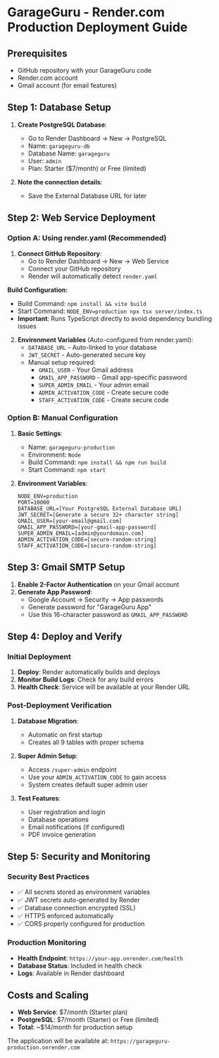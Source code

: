 # GarageGuru - Render.com Production Deployment Guide

## Prerequisites
- GitHub repository with your GarageGuru code
- Render.com account
- Gmail account (for email features)

## Step 1: Database Setup
1. **Create PostgreSQL Database**:
   - Go to Render Dashboard → New → PostgreSQL
   - Name: `garageguru-db`
   - Database Name: `garageguru`  
   - User: `admin`
   - Plan: Starter ($7/month) or Free (limited)

2. **Note the connection details**:
   - Save the External Database URL for later

## Step 2: Web Service Deployment

### Option A: Using render.yaml (Recommended)
1. **Connect GitHub Repository**:
   - Go to Render Dashboard → New → Web Service
   - Connect your GitHub repository
   - Render will automatically detect `render.yaml`

**Build Configuration:**
- Build Command: `npm install && vite build`
- Start Command: `NODE_ENV=production npx tsx server/index.ts`
- **Important**: Runs TypeScript directly to avoid dependency bundling issues

2. **Environment Variables** (Auto-configured from render.yaml):
   - `DATABASE_URL` - Auto-linked to your database
   - `JWT_SECRET` - Auto-generated secure key
   - Manual setup required:
     - `GMAIL_USER` - Your Gmail address
     - `GMAIL_APP_PASSWORD` - Gmail app-specific password
     - `SUPER_ADMIN_EMAIL` - Your admin email
     - `ADMIN_ACTIVATION_CODE` - Create secure code
     - `STAFF_ACTIVATION_CODE` - Create secure code

### Option B: Manual Configuration
1. **Basic Settings**:
   - Name: `garageguru-production`
   - Environment: `Node`
   - Build Command: `npm install && npm run build`
   - Start Command: `npm start`

2. **Environment Variables**:
   ```
   NODE_ENV=production
   PORT=10000
   DATABASE_URL=[Your PostgreSQL External Database URL]
   JWT_SECRET=[Generate a secure 32+ character string]
   GMAIL_USER=[your-email@gmail.com]
   GMAIL_APP_PASSWORD=[your-gmail-app-password]
   SUPER_ADMIN_EMAIL=[admin@yourdomain.com]
   ADMIN_ACTIVATION_CODE=[secure-random-string]
   STAFF_ACTIVATION_CODE=[secure-random-string]
   ```

## Step 3: Gmail SMTP Setup
1. **Enable 2-Factor Authentication** on your Gmail account
2. **Generate App Password**:
   - Google Account → Security → App passwords
   - Generate password for "GarageGuru App"
   - Use this 16-character password as `GMAIL_APP_PASSWORD`

## Step 4: Deploy and Verify

### Initial Deployment
1. **Deploy**: Render automatically builds and deploys
2. **Monitor Build Logs**: Check for any build errors
3. **Health Check**: Service will be available at your Render URL

### Post-Deployment Verification
1. **Database Migration**: 
   - Automatic on first startup
   - Creates all 9 tables with proper schema

2. **Super Admin Setup**:
   - Access `/super-admin` endpoint
   - Use your `ADMIN_ACTIVATION_CODE` to gain access
   - System creates default super admin user

3. **Test Features**:
   - User registration and login
   - Database operations
   - Email notifications (if configured)
   - PDF invoice generation

## Step 5: Security and Monitoring

### Security Best Practices
- ✅ All secrets stored as environment variables
- ✅ JWT secrets auto-generated by Render
- ✅ Database connection encrypted (SSL)
- ✅ HTTPS enforced automatically
- ✅ CORS properly configured for production

### Production Monitoring
- **Health Endpoint**: `https://your-app.onrender.com/health`
- **Database Status**: Included in health check
- **Logs**: Available in Render dashboard

## Costs and Scaling
- **Web Service**: $7/month (Starter plan)
- **PostgreSQL**: $7/month (Starter) or Free (limited)
- **Total**: ~$14/month for production setup

The application will be available at: `https://garageguru-production.onrender.com`